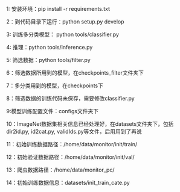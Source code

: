 1: 安装环境：pip install -r requirements.txt

2：到代码目录下运行：python setup.py develop

3: 训练多分类模型： python tools/classifier.py

4: 推理：python tools/inference.py

5: 筛选数据：python tools/filter.py

6：筛选数据所用到的模型，在checkpoints_filter文件夹下

7：多分类用到的模型，在checkpoints下

8：筛选数据的训练代码未保存，需要修改classifier.py

9:模型训练配置文件：configs文件夹下

10：ImageNet数据集相关信息已经处理好，在datasets文件夹下，包括dir2id.py, id2cat.py, validIds.py等文件，后用用到了再说

11：初始训练数据路径：/home/data/monitor/init/train/

12：初始验证数据路径：/home/data/monitor/init/val/

13：爬虫数据路径：/home/data/monitor_pc/

14：初始训练数据信息：datasets/init_train_cate.py

